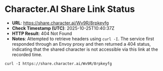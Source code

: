 # Character.AI Share Link Status

- **URL**: https://share.character.ai/Wv9R/8rpkeyfg
- **Check Timestamp (UTC)**: 2025-10-25T10:40:37Z
- **HTTP Result**: 404 Not Found
- **Notes**: Attempted to retrieve headers using `curl -I`. The service first responded through an Envoy proxy and then returned a 404 status, indicating that the shared character is not accessible via this link at the recorded time.

```
curl -I https://share.character.ai/Wv9R/8rpkeyfg
```

